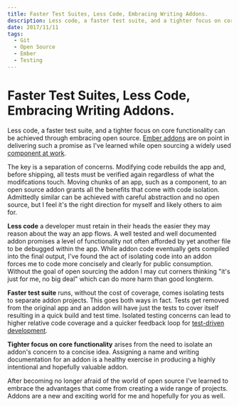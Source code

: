 ```yaml
---
title: Faster Test Suites, Less Code, Embracing Writing Addons.
description: Less code, a faster test suite, and a tighter focus on core functionality can be achieved through embracing open source.
date: 2017/11/11
tags:
  - Git
  - Open Source
  - Ember
  - Testing
---
```


# Faster Test Suites, Less Code, Embracing Writing Addons.

Less code, a faster test suite, and a tighter focus on core functionality can be achieved through embracing open source. [Ember addons](https://www.emberaddons.com/) are on point in delivering such a promise as I've learned while open sourcing a widely used [component at work](https://github.com/q2ebanking/ember-select-light).

The key is a separation of concerns. Modifying code rebuilds the app and, before shipping, all tests must be verified again regardless of what the modifcations touch. Moving chunks of an app, such as a component, to an open source addon grants all the benefits that come with code isolation. Admittedly similar can be achieved with careful abstraction and no open source, but I feel it's the right direction for myself and likely others to aim for.

**Less code** a developer must retain in their heads the easier they may reason about the way an app flows. A well tested and well documented addon promises a level of functionality not often afforded by yet another file to be debugged within the app. While addon code eventually gets compiled into the final output, I've found the act of isolating code into an addon forces me to code more concisely and clearly for public consumption. Without the goal of open sourcing the addon I may cut corners thinking "it's just for me, no big deal" which can do more harm than good longterm.

**Faster test suite** runs, without the cost of coverage, comes isolating tests to separate addon projects. This goes both ways in fact. Tests get removed from the original app and an addon will have just the tests to cover itself resulting in a quick build and test time. Isolated testing concerns can lead to higher relative code coverage and a quicker feedback loop for [test-driven development](https://www.youtube.com/watch?v=2b1vcg_XSR8).

**Tighter focus on core functionality** arises from the need to isolate an addon's concern to a concise idea. Assigning a name and writing documentation for an addon is a healthy exercise in producing a highly intentional and hopefully valuable addon.

After becoming no longer afraid of the world of open source I've learned to embrace the advantages that come from creating a wide range of projects. Addons are a new and exciting world for me and hopefully for you as well.